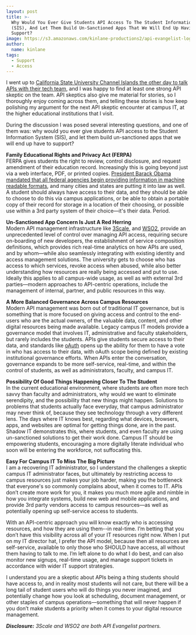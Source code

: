 ```yaml
---
layout: post
title: >-
  Why Would You Ever Give Students API Access To The Student Information System
  (SIS), And Let Them Build Un-Sanctioned Apps That We Will End Up Having To
  Support?
image: https://s3.amazonaws.com/kinlane-productions2/api-evangelist-logos/api-evangelist-butterfly-vertical.png
author:
  name: kinlane
tags:
  - Support
  - Access
---
```

I went up to [California State University Channel Islands the other day to talk APIs with their tech team](http://apievangelist.com/2015/01/30/talking-apis-up-at-california-state-university-channel-islands/), and I was happy to find at least one strong API skeptic on the team. API skeptics also give me material for stories, so I thoroughly enjoy coming across them, and telling these stories is how keep polishing my argument for the next API skeptic encounter at campus IT, at the higher educational institutions that I visit.

During the discussion I was posed several interesting questions, and one of them was: why would you ever give students API access to the Student Information System (SIS), and let them build un-sanctioned apps that we will end up have to support?

**Family Educational Rights and Privacy Act (FERPA)**  
FERPA gives students the right to review, control disclosure, and request amendment of their education record. Increasingly this is going beyond just via a web interface, PDF, or printed copies. [President Barack Obama mandated that all federal agencies begin providing information in machine readable formats](http://apievangelist.com/2012/06/01/barack-obama-directs-all-federal-agencies-to-have-an-api/), and many cities and states are putting it into law as well. A student should always have access to their data, and they should be able to choose to do this via campus applications, or be able to obtain a portable copy of their record for storage in a location of their choosing, or possible use within a 3rd party system of their choice—it's their data. Period.

**Un-Sanctioned App Concern Is Just A Red Herring**  
Modern API management infrastructure like [3Scale](http://www.3scale.net/), and [WSO2](http://wso2.com/), provide an unprecedented level of control over managing API access, requiring secure on-boarding of new developers, the establishment of service composition definitions, which provides rich real-time analytics on how APIs are used, and by whom—while also seamlessly integrating with existing identity and access management solutions. The university gets to choose who has access to which services, revoke access when abused, while also better understanding how resources are really being accessed and put to use. Ideally this applies to all campus-wide usage, as well as with external 3rd parties—modern approaches to API-centric operations, include the management of internal, partner, and public resources in this way.

**A More Balanced Governance Across Campus Resources**  
Modern API management was born out of traditional IT governance, but is something that is more focused on giving access and control to the end-users who are the actual owners, of the valuable data, content, and other digital resources being made available. Legacy campus IT models provide a governance model that involves IT, administrative and faculty stakeholders, but rarely includes the students. APIs give students secure access to their data, and standards like [oAuth](http://oauth.net/) opens up the ability for them to have a vote in who has access to their data, with oAuth scope being defined by existing institutional governance efforts. When APIs enter the conversation, governance expands to be more self-service, real-time, and within the control of students, as well as administrators, faculty, and campus IT.

**Possibility Of Good Things Happening Closer To The Student**  
In the current educational environment, where students are often more tech savvy than faculty and administrators, why would we want to eliminate serendipity, and the possibility that new things might happen. Solutions to problems that students actually face everyday, that campus administrator may never think of, because they see technology through a very different lens. The days where IT knows best, regarding what devices, browsers, apps, and websites are optimal for getting things done, are in the past. Shadow IT demonstrates this, where students, and even faculty are using un-sanctioned solutions to get their work done. Campus IT should be empowering students, encouraging a more digitally literate individual who soon will be entering the workforce, not suffocating this.

**Easy For Campus IT To Miss The Big Picture**  
I am a recovering IT administrator, so I understand the challenges a skeptic campus IT administrator faces, but ultimately by restricting access to campus resources just makes your job harder, making you the bottleneck that everyone's so commonly complains about, when it comes to IT. APIs don’t create more work for you, it makes you much more agile and nimble in how you integrate systems, build new web and mobile applications, and provide 3rd party vendors access to campus resources—as well as potentially opening up self-service access to students.

With an API-centric approach you will know exactly who is accessing resources, and how they are using them--in real-time. I’m betting that you don’t have this visibility across all of your IT resources right now. When I put on my IT director hat, I prefer the API model, because then all resources are self-service, available to only those who SHOULD have access, all without them having to talk to me. I’m left alone to do what I do best, and can also monitor new signups, real-time usage, and manage support tickets in accordance with wider IT support strategies.

I understand you are a skeptic about APIs being a thing students should have access to, and in reality most students will not care, but there will be a long tail of student users who will do things you never imagined, and potentially change how you look at scheduling, document management, or other staples of campus operations—something that will never happen if you don’t make students a priority when it comes to your digital resource management.

_**Disclosure:** 3Scale and WSO2 are both API Evangelist partners._